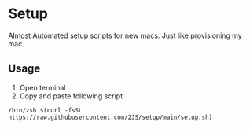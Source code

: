 # Setup
Almost Automated setup scripts for new macs. Just like provisioning my mac.

## Usage

1. Open terminal
2. Copy and paste following script

`/bin/zsh $(curl -fsSL https://raw.githubusercontent.com/2JS/setup/main/setup.sh)`
